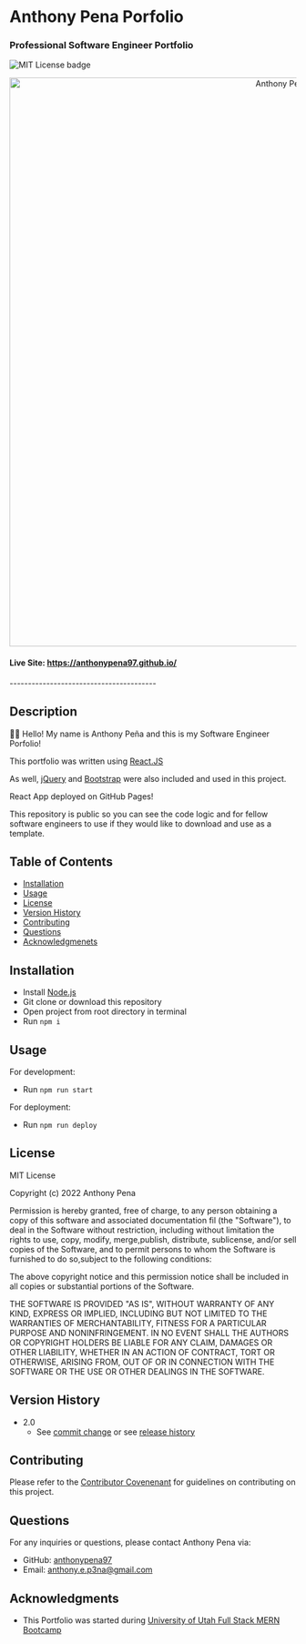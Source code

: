 # Anthony Pena Porfolio
### Professional Software Engineer Portfolio
![MIT License badge](https://img.shields.io/badge/license-MIT_License-green)

<div align=center>
<a href="https://anthonypena97.github.io/" target="_blank" rel="noreferrer">
<img alt="Anthony Pena Portfolio" width="1000" src="https://user-images.githubusercontent.com/79285555/191077959-3aad00d6-40ed-41ae-84c1-54c38867332b.gif">
</a>
</div>

#### Live Site: https://anthonypena97.github.io/


<p> ---------------------------------------- </p>

## Description
👋🏽 Hello! My name is Anthony Peña and this is my Software Engineer Porfolio!

This portfolio was written using [React.JS](https://reactjs.org/)

As well, [jQuery](https://jquery.com/) and [Bootstrap](https://getbootstrap.com/) were also included and used in this project.

React App deployed on GitHub Pages!

This repository is public so you can see the code logic and for fellow software engineers to use if they would like to download and use as a template.

## Table of Contents
* [Installation](#installation)
* [Usage](#usage)
* [License](#license)
* [Version History](#version-history)
* [Contributing](#contributing)
* [Questions](#questions)
* [Acknowledgmenets](#acknowledgments)

## Installation
- Install [Node.js](https://nodejs.org/en/)
- Git clone or download this repository
- Open project from root directory in terminal
- Run `npm i`

## Usage
For development:
- Run `npm run start`

For deployment:
- Run `npm run deploy`

## License
MIT License
    
Copyright (c) 2022 Anthony Pena

Permission is hereby granted, free of charge, to any person obtaining a copy of this software and associated documentation fil (the "Software"), to deal in the Software without restriction, including without limitation the rights to use, copy, modify, merge,publish, distribute, sublicense, and/or sell copies of the Software, and to permit persons to whom the Software is furnished to do so,subject to the following conditions:
            
The above copyright notice and this permission notice shall be included in all copies or substantial portions of the Software.
            
THE SOFTWARE IS PROVIDED "AS IS", WITHOUT WARRANTY OF ANY KIND, EXPRESS OR IMPLIED, INCLUDING BUT NOT LIMITED TO THE WARRANTIES OF MERCHANTABILITY, FITNESS FOR A PARTICULAR PURPOSE AND NONINFRINGEMENT. IN NO EVENT SHALL THE AUTHORS OR COPYRIGHT HOLDERS BE LIABLE FOR ANY CLAIM, DAMAGES OR OTHER LIABILITY, WHETHER IN AN ACTION OF CONTRACT, TORT OR OTHERWISE, ARISING FROM, OUT OF OR IN CONNECTION WITH THE SOFTWARE OR THE USE OR OTHER DEALINGS IN THE SOFTWARE.

## Version History
    
* 2.0
    *  See [commit change](https://github.com/anthonypena97/pena-portfolio/commits/main) or see [release history](https://github.com/anthonypena97/pena-portfolio/releases)

## Contributing
Please refer to the [Contributor Covenenant](https://www.contributor-covenant.org/) for guidelines on contributing on this project.

## Questions
For any inquiries or questions, please contact Anthony Pena via:
* GitHub: [anthonypena97](https://github.com/anthonypena97)
* Email: <anthony.e.p3na@gmail.com>

## Acknowledgments
- This Portfolio was started during [University of Utah Full Stack MERN Bootcamp](https://bootcamps.continue.utah.edu/coding/)
